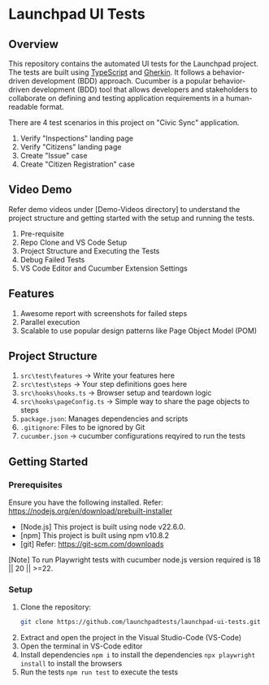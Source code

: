 # Launchpad UI Tests

## Overview
This repository contains the automated UI tests for the Launchpad project. The tests are built using [TypeScript](https://www.typescriptlang.org/) and [Gherkin](https://cucumber.io/docs/gherkin/). It follows a behavior-driven development (BDD) approach. Cucumber is a popular behavior-driven development (BDD) tool that allows developers and stakeholders to collaborate on defining and testing application requirements in a human-readable format.

There are 4 test scenarios in this project on "Civic Sync" application.
1. Verify "Inspections" landing page
2. Verify "Citizens" landing page
3. Create "Issue" case
4. Create "Citizen Registration" case

## Video Demo
Refer demo videos under [Demo-Videos directory] to understand the project structure and getting started with the setup and running the tests.

1. Pre-requisite
2. Repo Clone and VS Code Setup
3. Project Structure and Executing the Tests
4. Debug Failed Tests
5. VS Code Editor and Cucumber Extension Settings

## Features

1. Awesome report with screenshots for failed steps
2. Parallel execution
3. Scalable to use popular design patterns like Page Object Model (POM) 

## Project Structure
1. `src\test\features` -> Write your features here
2. `src\test\steps` -> Your step definitions goes here
3. `src\hooks\hooks.ts` -> Browser setup and teardown logic
4. `src\hooks\pageConfig.ts` -> Simple way to share the page objects to steps
5. `package.json`: Manages dependencies and scripts
6. `.gitignore`: Files to be ignored by Git
7. `cucumber.json` -> cucumber configurations reqyired to run the tests

## Getting Started

### Prerequisites
Ensure you have the following installed. Refer: https://nodejs.org/en/download/prebuilt-installer
- [Node.js] This project is built using node v22.6.0. 
- [npm] This project is built using npm v10.8.2 
- [git] Refer: https://git-scm.com/downloads

[Note] To run Playwright tests with cucumber node.js version required is 18 || 20 || >=22.

### Setup
1. Clone the repository:
   ```bash
   git clone https://github.com/launchpadtests/launchpad-ui-tests.git

2. Extract and open the project in the Visual Studio-Code (VS-Code)
3. Open the terminal in VS-Code editor
4. Install dependencies
    `npm i` to install the dependencies
    `npx playwright install` to install the browsers    
5. Run the tests 
    `npm run test` to execute the tests